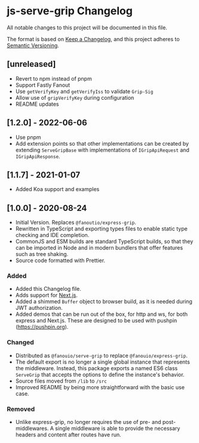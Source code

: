 # js-serve-grip Changelog

All notable changes to this project will be documented in this file.

The format is based on [Keep a Changelog](https://keepachangelog.com/en/1.0.0/),
and this project adheres to [Semantic Versioning](https://semver.org/spec/v2.0.0.html).

## [unreleased]

- Revert to npm instead of pnpm
- Support Fastly Fanout
- Use `getVerifyKey` and `getVerifyIss` to validate `Grip-Sig`
- Allow use of `gripVerifyKey` during configuration
- README updates

## [1.2.0] - 2022-06-06
- Use pnpm
- Add extension points so that other implementations can be created by extending `ServeGripBase` with implementations of `IGripApiRequest` and `IGripApiResponse`.

## [1.1.7] - 2021-01-07
- Added Koa support and examples

## [1.0.0] - 2020-08-24
- Initial Version.  Replaces `@fanoutio/express-grip`.
- Rewritten in TypeScript and exporting types files to enable static type checking and
  IDE completion. 
- CommonJS and ESM builds are standard TypeScript builds, so that they can be imported in
  Node and in modern bundlers that offer features such as tree shaking.
- Source code formatted with Prettier. 

### Added
- Added this Changelog file.
- Adds support for [Next.js](https://nextjs.org/).
- Added a shimmed `Buffer` object to browser build, as it is needed during JWT authorization.
- Added demos that can be run out of the box, for http and ws, for both express and Next.js.
  These are designed to be used with pushpin (https://pushpin.org).

### Changed
- Distributed as `@fanouio/serve-grip` to replace `@fanouio/express-grip`.
- The default export is no longer a single global instance that represents the middleware.
  Instead, this package exports a named ES6 class `ServeGrip` that accepts the options to
  define the instance's behavior.
- Source files moved from `/lib` to `/src`
- Improved README by being more straightforward with the basic use case.

### Removed
- Unlike express-grip, no longer requires the use of pre- and post- middlewares.  A single
  middleware is able to provide the necessary headers and content after routes have run.
